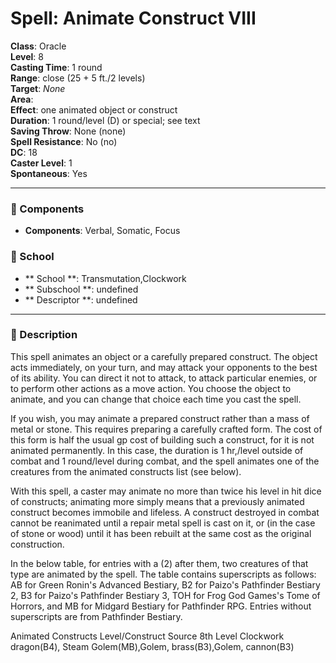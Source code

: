 
# Spell: Animate Construct VIII
**Class**: Oracle  
**Level**: 8  
**Casting Time**: 1 round  
**Range**: close (25 + 5 ft./2 levels)  
**Target**: _None_  
**Area**:   
**Effect**: one animated object or construct  
**Duration**: 1 round/level (D) or special; see text  
**Saving Throw**: None (none)  
**Spell Resistance**: No (no)  
**DC**: 18  
**Caster Level**: 1  
**Spontaneous**: Yes

---

### 🔮 Components
- **Components**: Verbal, Somatic, Focus

### 🏫 School
- ** School **: Transmutation,Clockwork
- ** Subschool **: undefined
- ** Descriptor **: undefined
---

### 📜 Description
This spell animates an object or a carefully prepared construct. The object acts immediately, on your turn, and may attack your opponents to the best of its ability. You can direct it not to attack, to attack particular enemies, or to perform other actions as a move action. You choose the object to animate, and you can change that choice each time you cast the spell.

If you wish, you may animate a prepared construct rather than a mass of metal or stone. This requires preparing a carefully crafted form. The cost of this form is half the usual gp cost of building such a construct, for it is not animated permanently. In this case, the duration is 1 hr,/level outside of combat and 1 round/level during combat, and the spell animates one of the creatures from the animated constructs list (see below).

With this spell, a caster may animate no more than twice his level in hit dice of constructs; animating more simply means that a previously animated construct becomes immobile and lifeless. A construct destroyed in combat cannot be reanimated until a repair metal spell is cast on it, or (in the case of stone or wood) until it has been rebuilt at the same cost as the original construction.

In the below table, for entries with a (2) after them, two creatures of that type are animated by the spell. The table contains superscripts as follows: AB for Green Ronin's Advanced Bestiary, B2 for Paizo's Pathfinder Bestiary 2, B3 for Paizo's Pathfinder Bestiary 3, TOH for Frog God Games's Tome of Horrors, and MB for Midgard Bestiary for Pathfinder RPG. Entries without superscripts are from Pathfinder Bestiary.

Animated Constructs Level/Construct Source
8th Level  Clockwork dragon(B4), Steam Golem(MB),Golem, brass(B3),Golem, cannon(B3)
